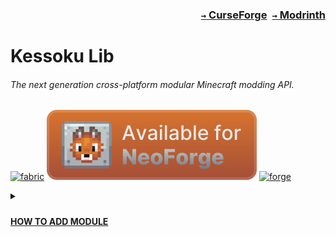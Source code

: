 ### <p align=right>[`→` CurseForge](https://www.curseforge.com/minecraft/mc-mods/kessoku-lib)&ensp;[`→` Modrinth](https://modrinth.com/mod/kessoku-lib)</p>

# Kessoku Lib

###### The next generation cross-platform modular Minecraft modding API.

[![fabric](https://cdn.jsdelivr.net/npm/@intergrav/devins-badges@3/assets/cozy/supported/fabric_vector.svg)](https://fabricmc.net/)
[![neoforge](https://raw.githubusercontent.com/KessokuTeaTime/Badges-Extra/main/assets/cozy/supported/neoforge_vector.svg)](https://neoforged.net/)
[![forge](https://cdn.jsdelivr.net/npm/@intergrav/devins-badges@3/assets/cozy/unsupported/forge_vector.svg)](https://minecraftforge.net/)

<details>
  <summary>
    <sub><a href="https://cloudsmith.com">
      <img src="https://img.shields.io/badge/OSS%20Hosting%20by-Cloudsmith-blue?logo=cloudsmith&style=flat-square"  alt=""/>
    </a></sub>
  </summary>
  <blockquote>
    Our package repository hosting is graciously provided by <a href="https://cloudsmith.com">Cloudsmith</a>.
    Cloudsmith is the only fully hosted, cloud-native, universal package management solution, that enables organizations to create, store and share packages in any format, to any place, with total confidence.
  </blockquote>
</details>


#### [HOW TO ADD MODULE](./ADD-MODULE.md)
